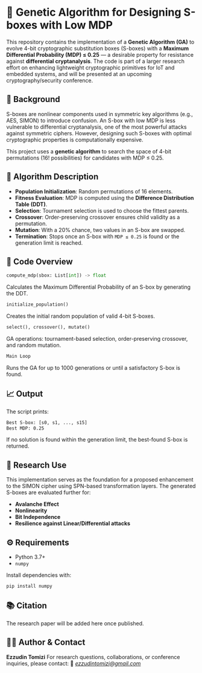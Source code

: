 # 🔐 Genetic Algorithm for Designing S-boxes with Low MDP

This repository contains the implementation of a **Genetic Algorithm (GA)** to evolve 4-bit cryptographic substitution boxes (S-boxes) with a **Maximum Differential Probability (MDP) ≤ 0.25** — a desirable property for resistance against **differential cryptanalysis**. The code is part of a larger research effort on enhancing lightweight cryptographic primitives for IoT and embedded systems, and will be presented at an upcoming cryptography/security conference.

## 🧠 Background

S-boxes are nonlinear components used in symmetric key algorithms (e.g., AES, SIMON) to introduce confusion. An S-box with low MDP is less vulnerable to differential cryptanalysis, one of the most powerful attacks against symmetric ciphers. However, designing such S-boxes with optimal cryptographic properties is computationally expensive.

This project uses a **genetic algorithm** to search the space of 4-bit permutations (16! possibilities) for candidates with MDP ≤ 0.25.

## 📜 Algorithm Description

* **Population Initialization**: Random permutations of 16 elements.
* **Fitness Evaluation**: MDP is computed using the **Difference Distribution Table (DDT)**.
* **Selection**: Tournament selection is used to choose the fittest parents.
* **Crossover**: Order-preserving crossover ensures child validity as a permutation.
* **Mutation**: With a 20% chance, two values in an S-box are swapped.
* **Termination**: Stops once an S-box with `MDP ≤ 0.25` is found or the generation limit is reached.

## 🧪 Code Overview

```python
compute_mdp(sbox: List[int]) -> float
```

Calculates the Maximum Differential Probability of an S-box by generating the DDT.

```python
initialize_population()
```

Creates the initial random population of valid 4-bit S-boxes.

```python
select(), crossover(), mutate()
```

GA operations: tournament-based selection, order-preserving crossover, and random mutation.

```python
Main Loop
```

Runs the GA for up to 1000 generations or until a satisfactory S-box is found.

## 📈 Output

The script prints:

```bash
Best S-box: [s0, s1, ..., s15]
Best MDP: 0.25
```

If no solution is found within the generation limit, the best-found S-box is returned.

## 🔬 Research Use

This implementation serves as the foundation for a proposed enhancement to the SIMON cipher using SPN-based transformation layers. The generated S-boxes are evaluated further for:

* **Avalanche Effect**
* **Nonlinearity**
* **Bit Independence**
* **Resilience against Linear/Differential attacks**

## ⚙️ Requirements

* Python 3.7+
* `numpy`

Install dependencies with:

```bash
pip install numpy
```

## 📚 Citation

The research paper will be added here once published.

## 🧑‍🔬 Author & Contact

**Ezzudin Tomizi**
For research questions, collaborations, or conference inquiries, please contact:
📧 *[ezzudintomizi@gmail.com](mailto:ezzudintomizi@gmail.com)*
